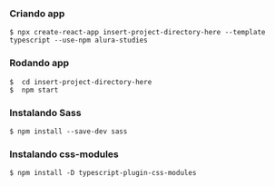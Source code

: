 ### Criando app
```
$ npx create-react-app insert-project-directory-here --template typescript --use-npm alura-studies
```
### Rodando app
```
$  cd insert-project-directory-here
$  npm start
```
### Instalando Sass
```
$ npm install --save-dev sass
```
### Instalando css-modules
```
$ npm install -D typescript-plugin-css-modules
```